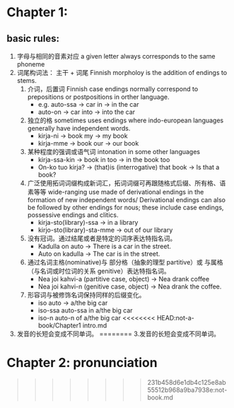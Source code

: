 # Chapter 1:
## basic rules:
1. 字母与相同的音素对应 a given letter always corresponds to the same phoneme
2. 词尾构词法： 主干 + 词尾 Finnish morpholoy is the addition of endings to stems.
	1. 介词，后置词 Finnish case endings normally correspond to prepositions or postpositions in orther language.
		- e.g. auto-ssa -> car in -> in the car
		- auto-on -> car into -> into the car
	2. 独立的格 sometimes uses endings where indo-european languages generally have independent words.
		- kirja-ni -> book my -> my book
		- kirja-mme -> book our -> our book
	3. 某种程度的强调或语气词 intonation in some other languages
		- kirja-ssa-kin -> book in too -> in the book too
		- On-ko tuo kirja? -> (that)is (interrogative) that book -> Is that a book?
	4. 广泛使用拓词词缀构成新词汇，拓词词缀可再跟随格式后缀、所有格、语素等等 wide-ranging use made of derivational endings in the formation of new independent words/ Derivational endings can also be followed by other endings for nous; these include case endings, possessive endings and clitics.
		- kirja-sto(library)-ssa -> in a library
		- kirjo-sto(library)-sta-mme -> out of our library
	5. 没有冠词。通过结尾或者是特定的词序表达特指名词。
		- Kadulla on auto -> There is a car in the street.
		- Auto on kadulla -> The car is in the street.
	6. 通过名词主格(nominative)与 部分格（抽象的理型 partitive）或 与属格（与名词或时位词的关系 genitive）表达特指名词。
		- Nea joi kahvi-a (partitive case, object) -> Nea drank coffee
		- Nea joi kahvi-n (genitive case, object) -> Nea drank the coffee.
	7. 形容词与被修饰名词保持同样的后缀变化。
		- iso auto -> a/the big car
		- iso-ssa auto-ssa in a/the big car
		- iso-n auto-n of a/the big car
<<<<<<<< HEAD:not-a-book/Chapter1 intro.md
3. 发音的长短会变成不同单词。
========
3.发音的长短会变成不同单词。

# Chapter 2: pronunciation
>>>>>>>> 231b458d6e1db4c125e8ab55512b968a9ba7938e:not-book.md

